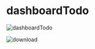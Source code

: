 # dashboardTodo
![dashboardTodo](https://github.com/danielmosss/dashboardTodo/assets/121039995/f888d529-c88a-4f25-8fca-30bd393850b2)

![download](https://github.com/danielmosss/dashboardTodo/assets/121039995/667d29f2-f34e-42d4-8b4a-37e3cb0e4a90)

